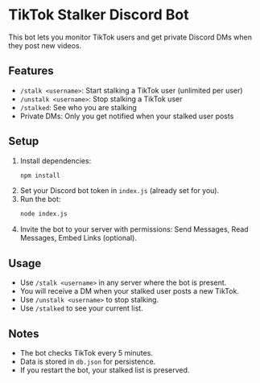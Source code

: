 # TikTok Stalker Discord Bot

This bot lets you monitor TikTok users and get private Discord DMs when they post new videos.

## Features
- `/stalk <username>`: Start stalking a TikTok user (unlimited per user)
- `/unstalk <username>`: Stop stalking a TikTok user
- `/stalked`: See who you are stalking
- Private DMs: Only you get notified when your stalked user posts

## Setup
1. Install dependencies:
   ```sh
   npm install
   ```
2. Set your Discord bot token in `index.js` (already set for you).
3. Run the bot:
   ```sh
   node index.js
   ```
4. Invite the bot to your server with permissions: Send Messages, Read Messages, Embed Links (optional).

## Usage
- Use `/stalk <username>` in any server where the bot is present.
- You will receive a DM when your stalked user posts a new TikTok.
- Use `/unstalk <username>` to stop stalking.
- Use `/stalked` to see your current list.

## Notes
- The bot checks TikTok every 5 minutes.
- Data is stored in `db.json` for persistence.
- If you restart the bot, your stalked list is preserved. 